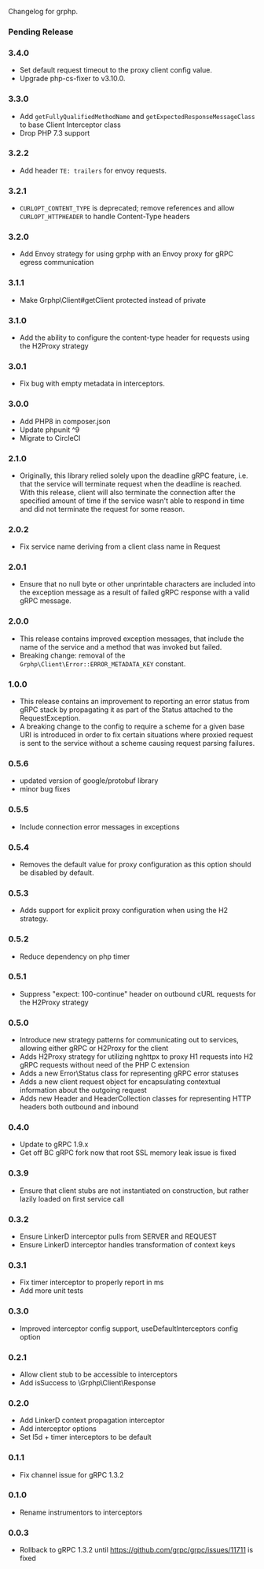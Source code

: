 Changelog for grphp.

### Pending Release

### 3.4.0

* Set default request timeout to the proxy client config value.
* Upgrade php-cs-fixer to v3.10.0.

### 3.3.0

* Add `getFullyQualifiedMethodName` and `getExpectedResponseMessageClass` to base Client Interceptor class
* Drop PHP 7.3 support

### 3.2.2

* Add header `TE: trailers` for envoy requests.

### 3.2.1

* `CURLOPT_CONTENT_TYPE` is deprecated; remove references and allow `CURLOPT_HTTPHEADER` to handle Content-Type headers

### 3.2.0

* Add Envoy strategy for using grphp with an Envoy proxy for gRPC egress communication

### 3.1.1

* Make Grphp\Client#getClient protected instead of private

### 3.1.0

* Add the ability to configure the content-type header for requests using the H2Proxy strategy

### 3.0.1

* Fix bug with empty metadata in interceptors.

### 3.0.0

* Add PHP8 in composer.json
* Update phpunit ^9
* Migrate to CircleCI

### 2.1.0

* Originally, this library relied solely upon the deadline gRPC feature, i.e. that the service will terminate request
  when the deadline is reached. With this release, client will also terminate the connection after the specified 
  amount of time if the service wasn't able to respond in time and did not terminate the request for some reason.

### 2.0.2

* Fix service name deriving from a client class name in Request

### 2.0.1

* Ensure that no null byte or other unprintable characters are included into the exception message as a result of 
  failed gRPC response with a valid gRPC message.

### 2.0.0

* This release contains improved exception messages, that include the name of the service and a method that was
  invoked but failed.
* Breaking change: removal of the `Grphp\Client\Error::ERROR_METADATA_KEY` constant.

### 1.0.0

* This release contains an improvement to reporting an error status from gRPC stack by propagating it as part of the 
  Status attached to the RequestException.
* A breaking change to the config to require a scheme for a given base URI is introduced in order to fix certain 
  situations where proxied request is sent to the service without a scheme causing request parsing failures.

### 0.5.6

* updated version of google/protobuf library
* minor bug fixes

### 0.5.5

* Include connection error messages in exceptions

### 0.5.4

* Removes the default value for proxy configuration as this option should be disabled by default.

### 0.5.3

* Adds support for explicit proxy configuration when using the H2 strategy.

### 0.5.2

* Reduce dependency on php timer

### 0.5.1

* Suppress "expect: 100-continue" header on outbound cURL requests for the H2Proxy strategy

### 0.5.0

* Introduce new strategy patterns for communicating out to services, allowing either gRPC or H2Proxy for the client
* Adds H2Proxy strategy for utilizing nghttpx to proxy H1 requests into H2 gRPC requests without need of the PHP C
extension
* Adds a new Error\Status class for representing gRPC error statuses
* Adds a new client request object for encapsulating contextual information about the outgoing request
* Adds new Header and HeaderCollection classes for representing HTTP headers both outbound and inbound  

### 0.4.0

* Update to gRPC 1.9.x
* Get off BC gRPC fork now that root SSL memory leak issue is fixed

### 0.3.9

* Ensure that client stubs are not instantiated on construction, but rather lazily loaded on first service call

### 0.3.2

* Ensure LinkerD interceptor pulls from SERVER and REQUEST
* Ensure LinkerD interceptor handles transformation of context keys

### 0.3.1

* Fix timer interceptor to properly report in ms
* Add more unit tests

### 0.3.0

* Improved interceptor config support, useDefaultInterceptors config option

### 0.2.1

* Allow client stub to be accessible to interceptors
* Add isSuccess to \Grphp\Client\Response

### 0.2.0

* Add LinkerD context propagation interceptor
* Add interceptor options
* Set l5d + timer interceptors to be default

### 0.1.1

* Fix channel issue for gRPC 1.3.2

### 0.1.0

* Rename instrumentors to interceptors

### 0.0.3

* Rollback to gRPC 1.3.2 until https://github.com/grpc/grpc/issues/11711 is fixed
